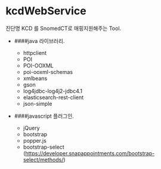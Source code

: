 # kcdWebService
진단명 KCD 를 SnomedCT로 매핑지원해주는 Tool.

* ####java 라이브러리.
  - httpclient
  - POI
  - POI-OOXML
  - poi-ooxml-schemas
  - xmlbeans
  - gson
  - log4jdbc-log4j2-jdbc4.1
  - elasticsearch-rest-client
  - json-simple

* ####javascript 플러그인.
  - jQuery
  - bootstrap
  - popper.js
  - bootstrap-select (https://developer.snapappointments.com/bootstrap-select/methods/)
